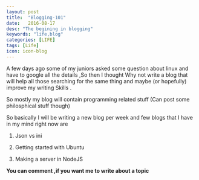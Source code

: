 ```yaml
---
layout: post
title:  "Blogging-101"
date:   2016-08-17
desc: "The begining in blogging"
keywords: "life,blog"
categories: [LIFE]
tags: [Life]
icon: icon-blog
---
```


A few days ago some of my juniors asked some question about linux and have to google all the details ,So then I thought
Why not write a blog that will help all those searching for the same thing and maybe (or hopefully) improve my writing 
Skills .

So mostly my blog will contain programming related stuff (Can post some philosphical stuff though)

So basically I will be writing a new blog per week and few blogs that I have in my mind right now are



1) Json vs ini

2) Getting started with Ubuntu

3) Making a server in NodeJS



__You can comment ,if you want me to write about a topic__